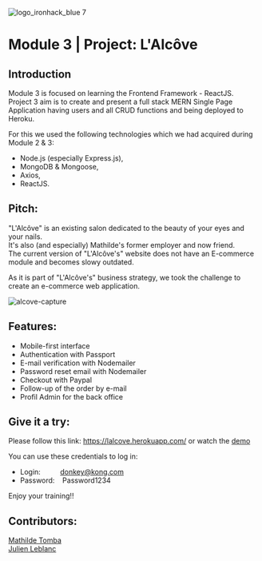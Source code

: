 ![logo_ironhack_blue 7](https://user-images.githubusercontent.com/23629340/40541063-a07a0a8a-601a-11e8-91b5-2f13e4e6b441.png)

# Module 3 | Project: L'Alcôve

## Introduction
Module 3 is focused on learning the Frontend Framework - ReactJS.</br>
Project 3 aim is to create and present a full stack MERN Single Page Application having users and all CRUD functions and being deployed to Heroku.</br>

For this we used the following technologies which we had acquired during Module 2 & 3: 
- Node.js (especially Express.js),
- MongoDB & Mongoose, 
- Axios,
- ReactJS.

## Pitch:

"L'Alcôve" is an existing salon dedicated to the beauty of your eyes and your nails.</br>
It's also (and especially) Mathilde's former employer and now friend.</br>
The current version of "L'Alcôve's" website  does not have an E-commerce module and becomes slowy outdated.</br>

As it is part of "L'Alcôve's" business strategy, we took the challenge to create an e-commerce web application.

![alcove-capture](https://user-images.githubusercontent.com/76005217/131257791-adfe3db0-a66c-4e62-84a6-4eda6ea2a416.gif)

## Features:

- Mobile-first interface
- Authentication with Passport
- E-mail verification with Nodemailer
- Password reset email with Nodemailer
- Checkout with Paypal
- Follow-up of the order by e-mail
- Profil Admin for the back office

## Give it a try:

Please follow this link: https://lalcove.herokuapp.com/ or watch the <a href="https://youtu.be/CDsYxdUdZog">demo</a>

You can use these credentials to log in:

- Login:&nbsp;&nbsp;&nbsp;&nbsp;&nbsp;&nbsp;&nbsp;&nbsp;&nbsp;&nbsp;donkey@kong.com
- Password:&nbsp;&nbsp;&nbsp;&nbsp;Password1234

Enjoy your training!!

## Contributors:

[Mathilde Tomba](https://github.com/Sentelnia) </br>
[Julien Leblanc](https://github.com/JuLblc)
